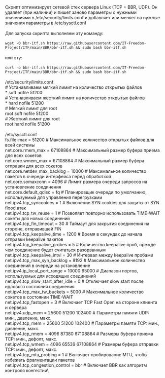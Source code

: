 Скрипт оптимизирует сетевой стек сервера Linux (TCP + BBR, UDP). Он удаляет (при наличии) и пишет заново параметры с нужными значениями в /etc/security/limits.conf и добавляет или меняет на нужные значения параметры в /etc/sysctl.conf\
\
Для запуска скрипта выполняем эту команду:\
\
```wget -O bbr-itf.sh https://raw.githubusercontent.com/IT-Freedom-Project/ITF/main/BBR/bbr-itf.sh && sudo bash bbr-itf.sh```\
\
или эту: \
\
```curl -o bbr-itf.sh https://raw.githubusercontent.com/IT-Freedom-Project/ITF/main/BBR/bbr-itf.sh && sudo bash bbr-itf.sh``` \
\
 /etc/security/limits.conf:\
\# Устанавливаем мягкий лимит на количество открытых файлов\
\* soft nofile 51200 \
\# Устанавливаем жесткий лимит на количество открытых файлов\
\* hard nofile 51200 \
\# Мягкий лимит для root\
root soft nofile 51200\
\# Жесткий лимит для root\
root hard nofile 51200\
\
/etc/sysctl.conf\
fs.file-max = 51200 # Максимальное количество открытых файлов для всей системы\
net.core.rmem_max = 67108864 # Максимальный размер буфера приема для всех сокетов\
net.core.wmem_max = 67108864 # Максимальный размер буфера отправки для всех сокетов\
net.core.netdev_max_backlog = 10000 # Максимальное количество пакетов в очереди интерфейса перед обработкой\
net.core.somaxconn = 4096 # Лимит размера очереди запросов на установление соединения\
net.core.default_qdisc = fq # Планировщик очереди по умолчанию, используемый для управления перегрузками\
net.ipv4.tcp_syncookies = 1 # Включение SYN cookies для защиты от SYN flood атак\
net.ipv4.tcp_tw_reuse = 1 # Позволяет повторно использовать TIME-WAIT сокеты для новых соединений\
net.ipv4.tcp_fin_timeout = 30 # Таймаут для закрытия соединения на стороне, отправившей FIN\
net.ipv4.tcp_keepalive_time = 1200 # Время в секундах до начала отправки keepalive пакетов\
net.ipv4.tcp_keepalive_probes = 5 # Количество keepalive проб, прежде чем соединение будет считаться разорванным\
net.ipv4.tcp_keepalive_intvl = 30 # Интервал между keepalive пробами\
net.ipv4.tcp_max_syn_backlog = 8192 # Максимальное количество соединений в очереди на установление\
net.ipv4.ip_local_port_range = 10000 65000 # Диапазон портов, используемых для исходящих соединений\
net.ipv4.tcp_slow_start_after_idle = 0 # Отключает slow start после идлового состояния соединения\
net.ipv4.tcp_max_tw_buckets = 5000 # Максимальное количество сокетов в состоянии TIME-WAIT\
net.ipv4.tcp_fastopen = 3 # Включает TCP Fast Open на стороне клиента и сервера\
net.ipv4.udp_mem = 25600 51200 102400 # Параметры памяти UDP: мин., давление, макс.\
net.ipv4.tcp_mem = 25600 51200 102400 # Параметры памяти TCP: мин., давление, макс.\
net.ipv4.tcp_rmem = 4096 87380 67108864 # Размеры буфера приема TCP: мин., дефолт, макс.\
net.ipv4.tcp_wmem = 4096 65536 67108864 # Размеры буфера отправки TCP: мин., дефолт, макс.\
net.ipv4.tcp_mtu_probing = 1 # Включает пробирование MTU, чтобы избежать фрагментации пакетов\
net.ipv4.tcp_congestion_control = bbr # Включает BBR как алгоритм контроля конгестии\
